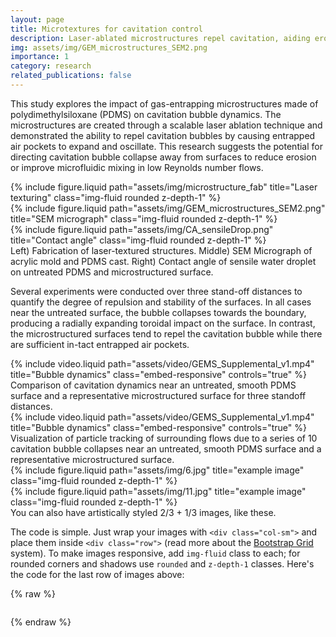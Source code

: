 ```yaml
---
layout: page
title: Microtextures for cavitation control
description: Laser-ablated microstructures repel cavitation, aiding erosion control and enhancing microfluidic mixing.
img: assets/img/GEM_microstructures_SEM2.png
importance: 1
category: research
related_publications: false
---
```


This study explores the impact of gas-entrapping microstructures made of polydimethylsiloxane (PDMS) on cavitation bubble dynamics. The microstructures are created through a scalable laser ablation technique and demonstrated the ability to repel cavitation bubbles by causing entrapped air pockets to expand and oscillate. This research suggests the potential for directing cavitation bubble collapse away from surfaces to reduce erosion or improve microfluidic mixing in low Reynolds number flows.


<div class="row">
    <div class="col-sm mt-3 mt-md-0">
        {% include figure.liquid path="assets/img/microstructure_fab" title="Laser texturing" class="img-fluid rounded z-depth-1" %}
    </div>
    <div class="col-sm mt-3 mt-md-0">
        {% include figure.liquid path="assets/img/GEM_microstructures_SEM2.png" title="SEM micrograph" class="img-fluid rounded z-depth-1" %}
    </div>
    <div class="col-sm mt-3 mt-md-0">
        {% include figure.liquid path="assets/img/CA_sensileDrop.png" title="Contact angle" class="img-fluid rounded z-depth-1" %}
    </div>
</div>
<div class="caption">
    Left) Fabrication of laser-textured structures. Middle) SEM Micrograph of acrylic mold and PDMS cast. Right) Contact angle of sensile water droplet on untreated PDMS and microstructured surface.
</div>

Several experiments were conducted over three stand-off distances to quantify the degree of repulsion and stability of the surfaces. In all cases near the untreated surface, the bubble collapses towards the boundary, producing a radially expanding toroidal impact on the surface. In contrast, the microstructured surfaces tend to repel the cavitation bubble while there are sufficient in-tact entrapped air pockets.

<div class="row">
    <div class="col-sm mt-3 mt-md-0">
        {% include video.liquid
           path="assets/video/GEMS_Supplemental_v1.mp4"
           title="Bubble dynamics"
           class="embed-responsive"
           controls="true" %}
    </div>
</div>

<div class="caption">
Comparison of cavitation dynamics near an untreated, smooth PDMS surface and a representative microstructured surface for three standoff distances.
</div>

<div class="row">
    <div class="col-sm mt-3 mt-md-0">
        {% include video.liquid
           path="assets/video/GEMS_Supplemental_v1.mp4"
           title="Bubble dynamics"
           class="embed-responsive"
           controls="true" %}
    </div>
</div>

<div class="caption">
Visualization of particle tracking of surrounding flows due to a series of 10 cavitation bubble collapses near an untreated, smooth PDMS surface and a representative microstructured surface. 
</div>

<div class="row justify-content-sm-center">
    <div class="col-sm-8 mt-3 mt-md-0">
        {% include figure.liquid path="assets/img/6.jpg" title="example image" class="img-fluid rounded z-depth-1" %}
    </div>
    <div class="col-sm-4 mt-3 mt-md-0">
        {% include figure.liquid path="assets/img/11.jpg" title="example image" class="img-fluid rounded z-depth-1" %}
    </div>
</div>
<div class="caption">
    You can also have artistically styled 2/3 + 1/3 images, like these.
</div>

The code is simple.
Just wrap your images with `<div class="col-sm">` and place them inside `<div class="row">` (read more about the <a href="https://getbootstrap.com/docs/4.4/layout/grid/">Bootstrap Grid</a> system).
To make images responsive, add `img-fluid` class to each; for rounded corners and shadows use `rounded` and `z-depth-1` classes.
Here's the code for the last row of images above:

{% raw %}

```html
```

{% endraw %}
